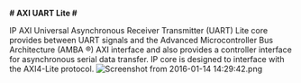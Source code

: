 **# AXI UART Lite #**

IP AXI Universal Asynchronous Receiver Transmitter
(UART) Lite core provides between UART signals 
and the Advanced Microcontroller Bus Architecture
(AMBA ®) AXI interface and also provides a controller 
interface for asynchronous serial data transfer. 
IP core is designed to interface with the AXI4-Lite 
protocol.
![Screenshot from 2016-01-14 14:29:42.png](https://bitbucket.org/repo/aaK494/images/999601991-Screenshot%20from%202016-01-14%2014:29:42.png)